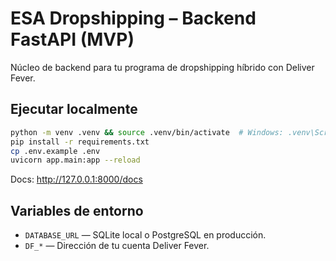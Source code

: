# ESA Dropshipping – Backend FastAPI (MVP)

Núcleo de backend para tu programa de dropshipping híbrido con Deliver Fever.

## Ejecutar localmente
```bash
python -m venv .venv && source .venv/bin/activate  # Windows: .venv\Scripts\activate
pip install -r requirements.txt
cp .env.example .env
uvicorn app.main:app --reload
```
Docs: http://127.0.0.1:8000/docs

## Variables de entorno
- `DATABASE_URL` — SQLite local o PostgreSQL en producción.
- `DF_*` — Dirección de tu cuenta Deliver Fever.
